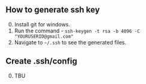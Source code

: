## How to generate ssh key
0. Install git for windows.
1. Run the command - `ssh-keygen -t rsa -b 4096 -C "YOURUSERID@gmail.com"`
2. Navigate to `~/.ssh` to see the generated files.

## Create .ssh/config
0. TBU